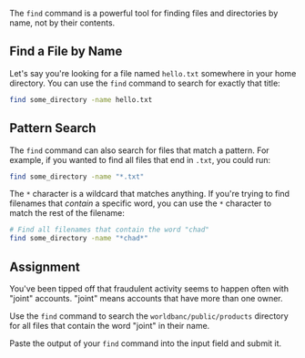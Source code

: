The `find` command is a powerful tool for finding files and directories by name, not by their contents.

## Find a File by Name

Let's say you're looking for a file named `hello.txt` somewhere in your home directory. You can use the `find` command to search for exactly that title:

```bash
find some_directory -name hello.txt
```

## Pattern Search

The `find` command can also search for files that match a pattern. For example, if you wanted to find all files that end in `.txt`, you could run:

```bash
find some_directory -name "*.txt"
```

The `*` character is a wildcard that matches anything. If you're trying to find filenames that _contain_ a specific word, you can use the `*` character to match the rest of the filename:

```bash
# Find all filenames that contain the word "chad"
find some_directory -name "*chad*"
```

## Assignment

You've been tipped off that fraudulent activity seems to happen often with "joint" accounts. "joint" means accounts that have more than one owner.

Use the `find` command to search the `worldbanc/public/products` directory for all files that contain the word "joint" in their name.

Paste the output of your `find` command into the input field and submit it.